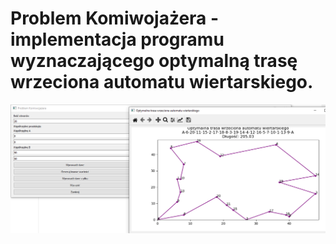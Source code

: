 # Problem Komiwojażera - implementacja programu wyznaczającego optymalną trasę wrzeciona automatu wiertarskiego. 
![example_photo](https://github.com/Yomixe/Travelling-Salesman-Problem/blob/master/example.PNG)
